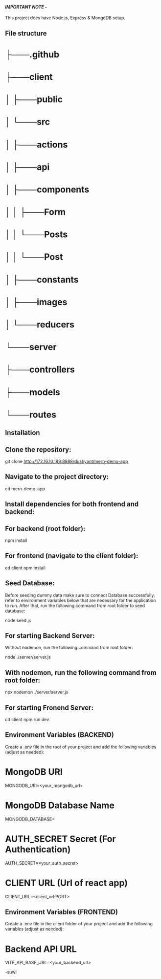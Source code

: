 #### _**IMPORTANT NOTE**_ - 
This project does have Node.js, Express & MongoDB setup.

## File structure

# ├───.github
# ├───client
# │   ├───public
# │   └───src
# │       ├───actions
# │       ├───api
# │       ├───components
# │       │   ├───Form
# │       │   └───Posts
# │       │       └───Post
# │       ├───constants
# │       ├───images
# │       └───reducers
# └───server
 #   ├───controllers
 #   ├───models
 #   └───routes


## Installation


## Clone the repository:

git clone http://172.16.10.188:8888/dushyant/mern-demo-app




## Navigate to the project directory:

cd mern-demo-app




## Install dependencies for both frontend and backend:

## For backend (root folder):

npm install



## For frontend (navigate to the client folder):

cd client
npm install



## Seed Database:

Before seeding dummy data make sure to connect Database successfully, refer to environment variables below that are necessary for the application to run. After that, run the following command from root folder to seed database:

node seed.js






## For starting Backend Server:

Without nodemon, run the following command from root folder:

node ./server/server.js



## With nodemon, run the following command from root folder:

npx nodemon ./server/server.js






## For starting Fronend Server:

  cd client
  npm run dev


## Environment Variables (BACKEND)
Create a .env file in the root of your project and add the following variables (adjust as needed):

# MongoDB URI
MONGODB_URI=<your_mongodb_url>

# MongoDB Database Name
MONGODB_DATABASE=<dbname>

# AUTH_SECRET Secret (For Authentication)
AUTH_SECRET=<your_auth_secret>

# CLIENT URL (Url of react app)
CLIENT_URL=<client_url:PORT>



## Environment Variables (FRONTEND)
Create a .env file in the client folder of your project and add the following variables (adjust as needed):

# Backend API URL
VITE_API_BASE_URL=<your_backend_url>


-suw!
